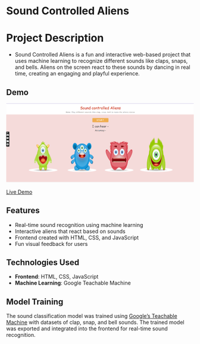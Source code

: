 # Sound Controlled Aliens

# Project Description
- Sound Controlled Aliens is a fun and interactive web-based project that uses machine learning to recognize different sounds like claps, snaps, and bells. Aliens on the screen react to these sounds by dancing in real time, creating an engaging and playful experience.

## Demo

![Sound Controlled Aliens Demo](images/sca.png)


[Live Demo](https://your-demo-link.com)

## Features
- Real-time sound recognition using machine learning
- Interactive aliens that react based on sounds
- Frontend created with HTML, CSS, and JavaScript
- Fun visual feedback for users

## Technologies Used
- **Frontend**: HTML, CSS, JavaScript
- **Machine Learning**: Google Teachable Machine

## Model Training

The sound classification model was trained using [Google’s Teachable Machine](https://teachablemachine.withgoogle.com/) with datasets of clap, snap, and bell sounds. The trained model was exported and integrated into the frontend for real-time sound recognition.
